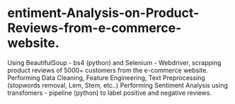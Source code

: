 # entiment-Analysis-on-Product-Reviews-from-e-commerce-website.
Using BeautifulSoup - bs4 (python) and Selenium - Webdriver, scrapping product reviews of 5000+ customers from the e-commerce website. Performing Data Cleaning, Feature Engineering, Text Preprocessing (stopwords removal, Lem, Stem, etc..) Performing Sentiment Analysis using transfomers - pipeline (python) to label positive and negative reviews.
